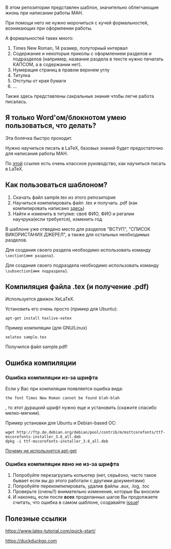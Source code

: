 В этом репозитории представлен шаблон, значительно облегчающие жизнь при написании работы МАН.

При помощи него не нужно морочиться с кучей формальностей, возникающих при оформлении работы.

А формальностей таких много:
1. Times New Roman, 14 размер, полуторный интервал
2. Содержание и некоторые приколы с оформлением разделов и подразделов (например, название раздела в тексте нужно печатать КАПСОМ, а в содержании нет).
3. Нумерация страниц в правом верхнем углу
4. Титулка
5. Отступы от края бумаги
6. ...

Также здесь представлены сакральные знания чтобы легче работа писалась.

## Я только Word'ом/блокнотом умею пользоваться, что делать?
Эта болячка быстро проходит.

Нужно научиться писать в LaTeX, базовых знаний будет предостаточно для написания работы МАН.

По [этой](https://www.latex-tutorial.com/quick-start/) ссылке есть очень классное руководство, как научиться писать в LaTeX.

## Как пользоваться шаблоном?

1. Скачать файл sample.tex из этого репозитория
2. Научиться компилировать файл .tex и получать .pdf (как компилировать написано [здесь](#compiling))
3. Найти и изменить в титулке: своё ФИО, ФИО и регалии научрука(если требуется), изменить год

В шаблоне уже отведено место для разделов "ВСТУП", "СПИСОК ВИКОРИСТАНИХ ДЖЕРЕЛ", а также для остальных необходимых разделов.

Для создания своего раздела необходимо использовать команду `\section{имя раздела}`.

Для создания своего подраздела необходимо использовать команду `\subsection{имя подраздела}`.

<a name="compiling"><h2> Компиляция файла .tex (и получение .pdf)</h2></a>
Используется движок XeLaTeX.

Установить его очень просто (пример для Ubuntu):
```
apt-get install texlive-xetex
```
Пример компиляции (для GNU/Linux)
```
xelatex sample.tex
```

Получился файл sample.pdf!

## Ошибка компиляции
### Ошибка компиляции из-за шрифта
Если у Вас при компиляции появляется ошибка вида:

```
the font Times New Roman cannot be found blah-blah
```

, то этот дурацкий шрифт нужно еще и установить (скажите спасибо мелко-мягким).

Пример установки для Ubuntu и Debian-based ОС:

```
wget http://ftp.de.debian.org/debian/pool/contrib/m/msttcorefonts/ttf-mscorefonts-installer_3.6_all.deb
dpkg -i ttf-mscorefonts-installer_3.6_all.deb
```

[Почему не используется apt-get](https://bugs.launchpad.net/ubuntu/+source/msttcorefonts/+bug/1607535)

### Ошибка компиляции явно не из-за шрифта
1. Попробуйте перезагрузить копьютер (нет, серьёзно, часто такое бывает если вы до этого работали с другими документами)
2. Попробуйте перекомпилировать, удалив файлы .aux, .log, .toc
3. Проверьте (очень!!) внимательно изменения, которые Вы вносили
4. И наконец, если после **всех** проделанных шагов Вы продолжаете считать, что ошибка в самом шаблоне, создавайте [issue](https://gitlab.com/chopikus/man-sample/issues)! 


## Полезные ссылки
https://www.latex-tutorial.com/quick-start/

https://duckduckgo.com



